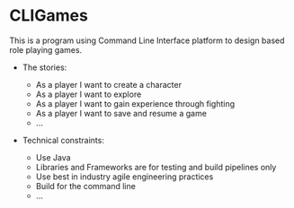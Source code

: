 # CLIGames
This is a program using Command Line Interface platform to design based role playing games.




* The stories:

  * As a player I want to create a character
  * As a player I want to explore
  * As a player I want to gain experience through fighting
  * As a player I want to save and resume a game
  * ...
  
* Technical constraints:

  * Use Java
  * Libraries and Frameworks are for testing and build pipelines only
  * Use best in industry agile engineering practices
  * Build for the command line
  * ...
